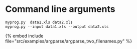 # Command line arguments


```
myprog.py  data1.xls data2.xls
myprog.py --input data1.xls --output data2.xls
```

{% embed include file="src/examples/argparse/argparse_two_filenames.py" %}


